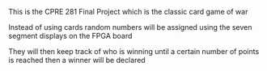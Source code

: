 This is the CPRE 281 Final Project which is the classic card game of war

Instead of using cards random numbers will be assigned using the seven segment displays on the FPGA board

They will then keep track of who is winning until a certain number of points is reached then a winner will be declared

